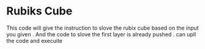 # Rubiks Cube 

This code will give the instruction to slove the rubix cube based on the input you given .
And the code to slove the first layer is already pushed .
can upll the code and execuite
